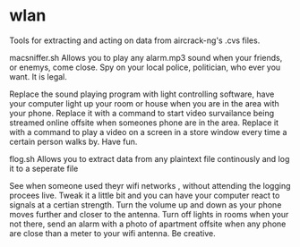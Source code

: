 # wlan
Tools for extracting and acting on data from aircrack-ng's .cvs files.

macsniffer.sh
Allows you to play any alarm.mp3 sound when your friends, or enemys, come close.
Spy on your local police, politician, who ever you want. It is legal.

Replace the sound playing program with light controlling software, have your computer light up your room or house when you are in the area with your phone.  Replace it with a command to start video survailance being streamed online offsite when someones phone are in the area. Replace it with a command to play a video on a screen in a store window every time a certain person walks by. Have fun.

flog.sh
Allows you to extract data from any plaintext file continously and log it to a seperate file

See when someone used theyr wifi networks , without attending the logging procees live. Tweak it a little bit and you can have your computer react to signals at a certian strength. Turn the volume up and down as your phone moves further and closer to the antenna. Turn off lights in rooms when your not there, send an alarm with a photo of apartment offsite when any phone are close than a meter to your wifi antenna. Be creative.
